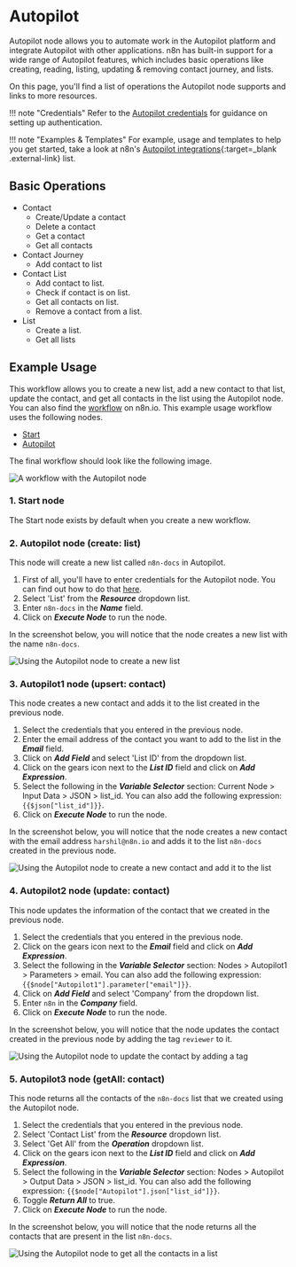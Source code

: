 # Autopilot

Autopilot node allows you to automate work in the Autopilot platform and integrate Autopilot with other applications. n8n has built-in support for a wide range of Autopilot features, which includes basic operations like creating, reading, listing, updating & removing contact journey, and lists.

On this page, you'll find a list of operations the Autopilot node supports and links to more resources.

!!! note "Credentials"
   Refer to the [Autopilot credentials](https://docs.n8n.io/integrations/builtin/credentials/autopilot/) for guidance on setting up authentication. 

!!! note "Examples & Templates"
   For example, usage and templates to help you get started, take a look at n8n's [Autopilot integrations](https://n8n.io/integrations/autopilot/){:target=_blank .external-link} list.




## Basic Operations

* Contact
    * Create/Update a contact
    * Delete a contact
    * Get a contact
    * Get all contacts
* Contact Journey
    * Add contact to list
* Contact List
    * Add contact to list.
    * Check if contact is on list.
    * Get all contacts on list.
    * Remove a contact from a list.
* List
    * Create a list.
    * Get all lists

## Example Usage

This workflow allows you to create a new list, add a new contact to that list, update the contact, and get all contacts in the list using the Autopilot node. You can also find the [workflow](https://n8n.io/workflows/990-manage-contacts-via-autopilot/) on n8n.io. This example usage workflow uses the following nodes.
- [Start](/integrations/builtin/core-nodes/n8n-nodes-base.start/)
- [Autopilot]()

The final workflow should look like the following image.

![A workflow with the Autopilot node](/_images/integrations/builtin/app-nodes/autopilot/workflow.png)

### 1. Start node

The Start node exists by default when you create a new workflow.


### 2. Autopilot node (create: list)

This node will create a new list called `n8n-docs` in Autopilot.

1. First of all, you'll have to enter credentials for the Autopilot node. You can find out how to do that [here](/integrations/builtin/credentials/autopilot/).
2. Select 'List' from the ***Resource*** dropdown list.
3. Enter `n8n-docs` in the ***Name*** field.
4. Click on ***Execute Node*** to run the node.

In the screenshot below, you will notice that the node creates a new list with the name `n8n-docs`.

![Using the Autopilot node to create a new list](/_images/integrations/builtin/app-nodes/autopilot/autopilot_node.png)

### 3. Autopilot1 node (upsert: contact)

This node creates a new contact and adds it to the list created in the previous node.

1. Select the credentials that you entered in the previous node.
2. Enter the email address of the contact you want to add to the list in the ***Email*** field.
3. Click on ***Add Field*** and select 'List ID' from the dropdown list.
4. Click on the gears icon next to the ***List ID*** field and click on ***Add Expression***.
5. Select the following in the ***Variable Selector*** section: Current Node > Input Data > JSON > list_id. You can also add the following expression: `{{$json["list_id"]}}`.
6. Click on ***Execute Node*** to run the node.

In the screenshot below, you will notice that the node creates a new contact with the email address `harshil@n8n.io` and adds it to the list `n8n-docs` created in the previous node.

![Using the Autopilot node to create a new contact and add it to the list](/_images/integrations/builtin/app-nodes/autopilot/autopilot1_node.png)

### 4. Autopilot2 node (update: contact)

This node updates the information of the contact that we created in the previous node.


1. Select the credentials that you entered in the previous node.
2. Click on the gears icon next to the ***Email*** field and click on ***Add Expression***.
3. Select the following in the ***Variable Selector*** section: Nodes > Autopilot1 > Parameters > email. You can also add the following expression: `{{$node["Autopilot1"].parameter["email"]}}`.
4. Click on ***Add Field*** and select 'Company' from the dropdown list.
5. Enter `n8n` in the ***Company*** field.
6. Click on ***Execute Node*** to run the node.

In the screenshot below, you will notice that the node updates the contact created in the previous node by adding the tag `reviewer` to it.

![Using the Autopilot node to update the contact by adding a tag](/_images/integrations/builtin/app-nodes/autopilot/autopilot2_node.png)

### 5. Autopilot3 node (getAll: contact)

This node returns all the contacts of the `n8n-docs` list that we created using the Autopilot node.

1. Select the credentials that you entered in the previous node.
2. Select 'Contact List' from the ***Resource*** dropdown list.
3. Select 'Get All' from the ***Operation*** dropdown list.
4. Click on the gears icon next to the ***List ID*** field and click on ***Add Expression***.
5. Select the following in the ***Variable Selector*** section: Nodes > Autopilot > Output Data > JSON > list_id. You can also add the following expression: `{{$node["Autopilot"].json["list_id"]}}`.
6. Toggle ***Return All*** to true.
7. Click on ***Execute Node*** to run the node.

In the screenshot below, you will notice that the node returns all the contacts that are present in the list `n8n-docs`.

![Using the Autopilot node to get all the contacts in a list](/_images/integrations/builtin/app-nodes/autopilot/autopilot3_node.png)
